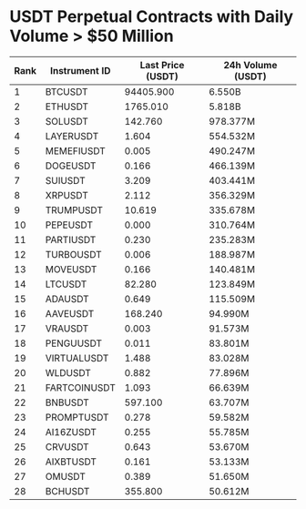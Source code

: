# USDT Perpetual Contracts with Daily Volume > $50 Million

| Rank | Instrument ID | Last Price (USDT) | 24h Volume (USDT) |
|------|---------------|-------------------|-------------------|
| 1 | BTCUSDT | 94405.900 | 6.550B |
| 2 | ETHUSDT | 1765.010 | 5.818B |
| 3 | SOLUSDT | 142.760 | 978.377M |
| 4 | LAYERUSDT | 1.604 | 554.532M |
| 5 | MEMEFIUSDT | 0.005 | 490.247M |
| 6 | DOGEUSDT | 0.166 | 466.139M |
| 7 | SUIUSDT | 3.209 | 403.441M |
| 8 | XRPUSDT | 2.112 | 356.329M |
| 9 | TRUMPUSDT | 10.619 | 335.678M |
| 10 | PEPEUSDT | 0.000 | 310.764M |
| 11 | PARTIUSDT | 0.230 | 235.283M |
| 12 | TURBOUSDT | 0.006 | 188.987M |
| 13 | MOVEUSDT | 0.166 | 140.481M |
| 14 | LTCUSDT | 82.280 | 123.849M |
| 15 | ADAUSDT | 0.649 | 115.509M |
| 16 | AAVEUSDT | 168.240 | 94.990M |
| 17 | VRAUSDT | 0.003 | 91.573M |
| 18 | PENGUUSDT | 0.011 | 83.801M |
| 19 | VIRTUALUSDT | 1.488 | 83.028M |
| 20 | WLDUSDT | 0.882 | 77.896M |
| 21 | FARTCOINUSDT | 1.093 | 66.639M |
| 22 | BNBUSDT | 597.100 | 63.707M |
| 23 | PROMPTUSDT | 0.278 | 59.582M |
| 24 | AI16ZUSDT | 0.255 | 55.785M |
| 25 | CRVUSDT | 0.643 | 53.670M |
| 26 | AIXBTUSDT | 0.161 | 53.133M |
| 27 | OMUSDT | 0.389 | 51.650M |
| 28 | BCHUSDT | 355.800 | 50.612M |
